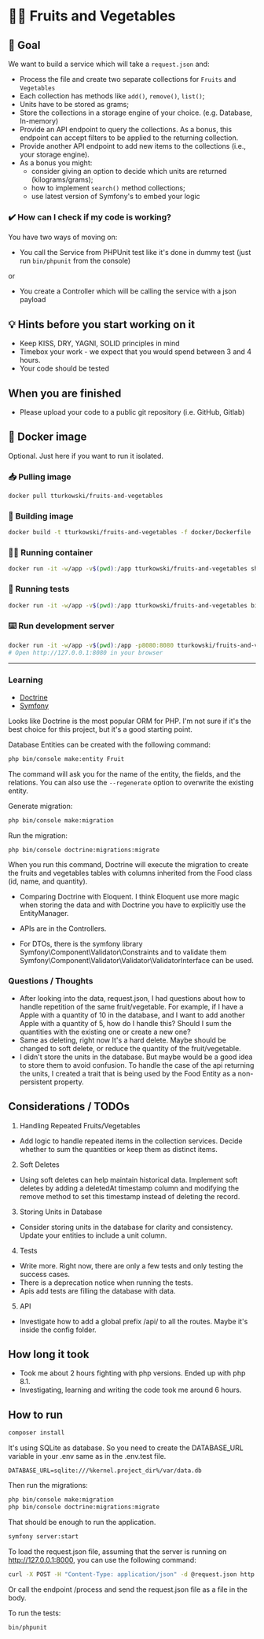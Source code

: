 # 🍎🥕 Fruits and Vegetables

## 🎯 Goal
We want to build a service which will take a `request.json` and:
* Process the file and create two separate collections for `Fruits` and `Vegetables`
* Each collection has methods like `add()`, `remove()`, `list()`;
* Units have to be stored as grams;
* Store the collections in a storage engine of your choice. (e.g. Database, In-memory)
* Provide an API endpoint to query the collections. As a bonus, this endpoint can accept filters to be applied to the returning collection.
* Provide another API endpoint to add new items to the collections (i.e., your storage engine).
* As a bonus you might:
  * consider giving an option to decide which units are returned (kilograms/grams);
  * how to implement `search()` method collections;
  * use latest version of Symfony's to embed your logic 

### ✔️ How can I check if my code is working?
You have two ways of moving on:
* You call the Service from PHPUnit test like it's done in dummy test (just run `bin/phpunit` from the console)

or

* You create a Controller which will be calling the service with a json payload

## 💡 Hints before you start working on it
* Keep KISS, DRY, YAGNI, SOLID principles in mind
* Timebox your work - we expect that you would spend between 3 and 4 hours.
* Your code should be tested

## When you are finished
* Please upload your code to a public git repository (i.e. GitHub, Gitlab)

## 🐳 Docker image
Optional. Just here if you want to run it isolated.

### 📥 Pulling image
```bash
docker pull tturkowski/fruits-and-vegetables
```

### 🧱 Building image
```bash
docker build -t tturkowski/fruits-and-vegetables -f docker/Dockerfile .
```

### 🏃‍♂️ Running container
```bash
docker run -it -w/app -v$(pwd):/app tturkowski/fruits-and-vegetables sh 
```

### 🛂 Running tests
```bash
docker run -it -w/app -v$(pwd):/app tturkowski/fruits-and-vegetables bin/phpunit
```

### ⌨️ Run development server
```bash
docker run -it -w/app -v$(pwd):/app -p8080:8080 tturkowski/fruits-and-vegetables php -S 0.0.0.0:8080 -t /app/public
# Open http://127.0.0.1:8080 in your browser
```

--- ---

### Learning
* [Doctrine](https://www.doctrine-project.org/projects/doctrine-orm/en/latest/index.html)
* [Symfony](https://symfony.com/doc/current/index.html)

Looks like Doctrine is the most popular ORM for PHP. I'm not sure if it's the best choice for this project, but it's a good starting point.

Database Entities can be created with the following command:
```bash
php bin/console make:entity Fruit
```

The command will ask you for the name of the entity, the fields, and the relations. You can also use the `--regenerate` option to overwrite the existing entity.

Generate migration:
```bash
php bin/console make:migration
```
Run the migration:
```bash
php bin/console doctrine:migrations:migrate
```
When you run this command, Doctrine will execute the migration to create the fruits and vegetables tables with columns inherited from the Food class (id, name, and quantity).

- Comparing Doctrine with Eloquent. I think Eloquent use more magic when storing the data and with Doctrine you have to explicitly use the EntityManager.

- APIs are in the Controllers.
- For DTOs, there is the symfony library Symfony\Component\Validator\Constraints and to validate them Symfony\Component\Validator\Validator\ValidatorInterface can be used.


### Questions / Thoughts
* After looking into the data, request.json, I had questions about how to handle repetition of the same fruit/vegetable. For example, if I have a Apple with a quantity of 10 in the database, and I want to add another Apple with a quantity of 5, how do I handle this? Should I sum the quantities with the existing one or create a new one?
* Same as deleting, right now It's a hard delete. Maybe should be changed to soft delete, or reduce the quantity of the fruit/vegetable.
* I didn't store the units in the database. But maybe would be a good idea to store them to avoid confusion. To handle the case of the api returning the units, I created a trait that is being used by the Food Entity as a non-persistent property.

## Considerations / TODOs
1. Handling Repeated Fruits/Vegetables
 *  Add logic to handle repeated items in the collection services. Decide whether to sum the quantities or keep them as distinct items.
2. Soft Deletes
 *  Using soft deletes can help maintain historical data. Implement soft deletes by adding a deletedAt timestamp column and modifying the remove method to set this timestamp instead of deleting the record.
3. Storing Units in Database
 *  Consider storing units in the database for clarity and consistency. Update your entities to include a unit column.
4. Tests
 *  Write more. Right now, there are only a few tests and only testing the success cases.
 *  There is a deprecation notice when running the tests.
 *  Apis add tests are filling the database with data.
5. API
 *  Investigate how to add a global prefix /api/ to all the routes. Maybe it's inside the config folder.

## How long it took
* Took me about 2 hours fighting with php versions. Ended up with php 8.1.
* Investigating, learning and writing the code took me around 6 hours.

## How to run
```bash
composer install
```
It's using SQLite as database. So you need to create the DATABASE_URL variable in your .env same as in the .env.test file.
```
DATABASE_URL=sqlite:///%kernel.project_dir%/var/data.db
```
Then run the migrations:
```bash
php bin/console make:migration
php bin/console doctrine:migrations:migrate
```
That should be enough to run the application.
```bash
symfony server:start
```
To load the request.json file, assuming that the server is running on http://127.0.0.1:8000, you can use the following command:
```bash
curl -X POST -H "Content-Type: application/json" -d @request.json http://127.0.0.1:8000/process
```
Or call the endpoint /process and send the request.json file as a file in the body.

To run the tests:
```bash
bin/phpunit
```
